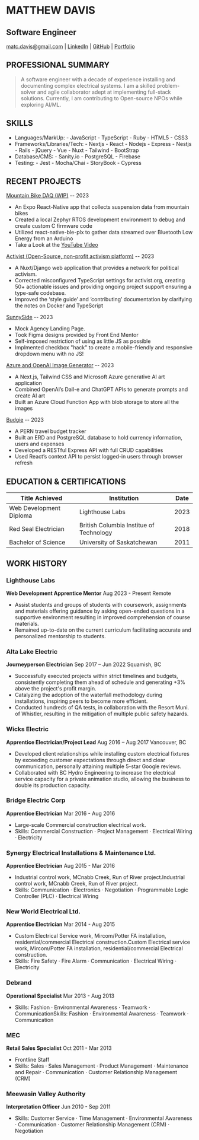 # MATTHEW DAVIS
## Software Engineer
		

matc.davis@gmail.com | [LinkedIn](https://www.linkedin.com/in/matcdavis/) | [GitHub](https://github.com/TeddyGavi) | [Portfolio](https://matcdavis.dev/)


## PROFESSIONAL  SUMMARY

> A software engineer with a decade of experience installing and documenting complex electrical systems. I am a skilled problem-solver and agile collaborator adept at implementing full-stack solutions. Currently, I am contributing to Open-source NPOs while exploring AI/ML. 

## SKILLS

- Languages/MarkUp: - JavaScript - TypeScript - Ruby - HTML5 - CSS3
- Frameworks/Libraries/Tech: - Nextjs - React - Nodejs - Express - Nestjs - Rails - jQuery - Vue - Nuxt - Tailwind - BootStrap
- Database/CMS: - Sanity.io - PostgreSQL - Firebase 
- Testing: - Jest - Mocha/Chai - StoryBook - Cypress

## RECENT PROJECTS

[<ins>Mountain Bike DAQ (WIP)</ins>](https://github.com/TeddyGavi/rn-ble) -- 2023
- An Expo React-Native app that collects suspension data from mountain bikes 
- Created a local Zephyr RTOS development environment to debug and create custom C firmware code
- Utilized react-native-ble-plx to gather data streamed over Bluetooth Low Energy from an Arduino
- Take a Look at the [YouTube Video](https://www.youtube.com/watch?v=SCmJ3pTyt44&t=73s)

[<ins>Activist (Open-Source, non-profit activism platform)</ins>](https://github.com/activist-org/activist) -- 2023
- A Nuxt/Django web application that provides a network for political activism.
- Corrected misconfigured TypeScript settings for activist.org, creating 50+ actionable issues and providing ongoing project support ensuring a type-safe codebase. 
- Improved the ‘style guide’ and ‘contributing’ documentation by clarifying the notes on Docker and TypeScript 

[<ins>SunnySide</ins>](https://teddygavi.github.io/FEM-sunnyside-landing-page/) -- 2023
- Mock Agency Landing Page.
- Took Figma designs provided by Front End Mentor
- Self-imposed restriction of using as little JS as possible
- Implmented checkbox "hack" to create a mobile-friendly and responsive dropdown menu with no JS!

[<ins>Azure and OpenAI Image Generator</ins>](https://github.com/TeddyGavi/image-gen-azure) -- 2023
- A Next.js, Tailwind CSS and Microsoft Azure generative AI art application
- Combined OpenAI’s Dall-e and ChatGPT APIs to generate prompts and create AI art
- Built an Azure Cloud Function App with blob storage to store all the images

[<ins>Budgie</ins>](https://github.com/TeddyGavi/budgie) -- 2023
- A PERN travel budget tracker 
- Built an ERD and PostgreSQL database to hold currency information, users and expenses
- Developed a RESTful Express API with full CRUD capabilities
- Used React’s context API to persist logged-in users through browser refresh



## EDUCATION  &  CERTIFICATIONS
| Title Achieved          | Institution                              |  Date  |
| ----------------------- | ---------------------------------------- | ------ |
| Web Development Diploma | Lighthouse Labs                          |	2023  |
| Red Seal Electrician    | British Columbia Institue of Technology  |  2018  |
| Bachelor of Science     | University of Saskatchewan	             |  2011  |


## WORK  HISTORY

### Lighthouse Labs
__Web Development Apprentice Mentor__ Aug 2023 - Present
Remote

- Assist students and groups of students with coursework, assignments and materials offering guidance by asking open-ended questions in a supportive environment resulting in improved comprehension of course materials.   
- Remained up-to-date on the current curriculum facilitating accurate and personalized mentorship to students. 


### Alta Lake Electric
__Journeyperson Electrician__ Sep 2017 – Jun 2022
Squamish, BC

- Successfully executed projects within strict timelines and budgets, consistently completing them ahead of schedule and generating +3% above the project's profit margin.
- Catalyzing the adoption of the waterfall methodology during installations, inspiring peers to become more efficient.
- Conducted hundreds of QA tests, in collaboration with the Resort Muni. of Whistler, resulting in the mitigation of multiple public safety hazards. 

### Wicks Electric
__Apprentice Electrician/Project Lead__	Aug 2016 – Aug 2017
Vancouver, BC

- Developed client relationships while installing custom electrical fixtures by exceeding customer expectations through direct and clear communication, personally attaining multiple 5-star Google reviews.
- Collaborated with BC Hydro Engineering to increase the electrical service capacity for a private animation studio, allowing the business to double its production capacity.

### Bridge Electric Corp
__Apprentice Electrician__ Mar 2016 - Aug 2016
- Large-scale Commercial construction electrical work.
- Skills: Commercial Construction · Project Management · Electrical Wiring · Electricity

### Synergy Electrical Installations & Maintenance Ltd. 
__Apprentice Electrician__ Aug 2015 - Mar 2016
- Industrial control work, MCnabb Creek, Run of River project.Industrial control work, MCnabb Creek, Run of River project.
- Skills: Communication · Electronics · Negotiation · Programmable Logic Controller (PLC) · Electrical Wiring

### New World Electrical Ltd.
__Apprentice Electrician__ Mar 2014 - Aug 2015
- Custom Electrical Service work, Mircom/Potter FA installation, residential/commercial Electrical construction.Custom Electrical service work, Mircom/Potter FA installation, residential/commercial Electrical construction.
- Skills: Fire Safety · Fire Alarm · Communication · Electrical Wiring · Electricity

### Debrand 
__Operational Specialist__ Mar 2013 - Aug 2013
- Skills: Fashion · Environmental Awareness · Teamwork · CommunicationSkills: Fashion · Environmental Awareness · Teamwork · Communication

### MEC 
__Retail Sales Specialist__ Oct 2011 - Mar 2013
- Frontline Staff
- Skills: Sales · Sales Management · Product Management · Maintenance and Repair · Communication · Customer Relationship Management (CRM)

### Meewasin Valley Authority 
__Interpretation Officer__ Jun 2010 - Sep 2011
- Skills: Customer Service · Time Management · Environmental Awareness · Communication · Customer Relationship Management (CRM) · Negotiation
